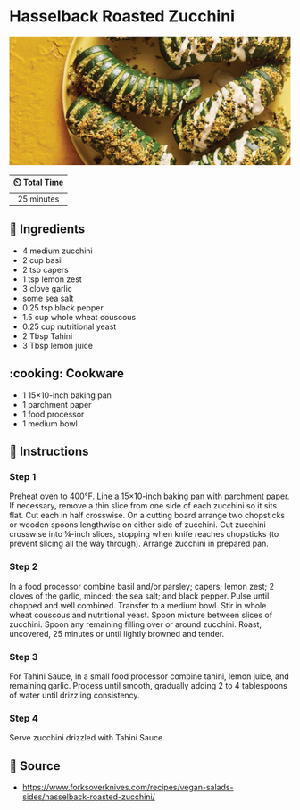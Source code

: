 # Hasselback Roasted Zucchini

![Hasselback Roasted Zucchini](../assets/images/hasselback-roasted-zucchini.jpg)

| :timer_clock: Total Time |
|:-----------------------: |
| 25 minutes |

## :salt: Ingredients

- 4 medium zucchini
- 2 cup basil
- 2 tsp capers
- 1 tsp lemon zest
- 3 clove garlic
- some sea salt
- 0.25 tsp black pepper
- 1.5 cup whole wheat couscous
- 0.25 cup nutritional yeast
- 2 Tbsp Tahini
- 3 Tbsp lemon juice

## :cooking: Cookware

- 1 15×10-inch baking pan
- 1 parchment paper
- 1 food processor
- 1 medium bowl

## :pencil: Instructions

### Step 1

Preheat oven to 400°F. Line a 15×10-inch baking pan with parchment paper. If necessary, remove a thin slice from one
side of each zucchini so it sits flat. Cut each in half crosswise. On a cutting board arrange two chopsticks or wooden
spoons lengthwise on either side of zucchini. Cut zucchini crosswise into ¼-inch slices, stopping when knife reaches
chopsticks (to prevent slicing all the way through). Arrange zucchini in prepared pan.

### Step 2

In a food processor combine basil and/or parsley; capers; lemon zest; 2 cloves of the garlic, minced; the sea salt; and
black pepper. Pulse until chopped and well combined. Transfer to a medium bowl. Stir in whole wheat couscous and
nutritional yeast. Spoon mixture between slices of zucchini. Spoon any remaining filling over or around zucchini. Roast,
uncovered, 25 minutes or until lightly browned and tender.

### Step 3

For Tahini Sauce, in a small food processor combine tahini, lemon juice, and remaining garlic. Process until smooth,
gradually adding 2 to 4 tablespoons of water until drizzling consistency.

### Step 4

Serve zucchini drizzled with Tahini Sauce.

## :link: Source

- <https://www.forksoverknives.com/recipes/vegan-salads-sides/hasselback-roasted-zucchini/>
